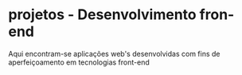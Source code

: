 # projetos - Desenvolvimento fron-end
Aqui encontram-se aplicações web's desenvolvidas com fins de aperfeiçoamento em tecnologias front-end

